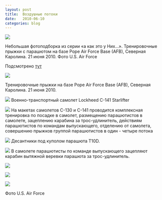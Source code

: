 ```yaml
---
layout: post
title:  Воздушные потоки
date:   2010-06-10
categories: blog
---
```


![]({{site.baseurl}}/img/posts/news_100629.jpg)

Небольшая фотоподборка из серии «а как это у Них…».
Тренировочные прыжки с парашютом на базе Pope Air Force Base (AFB), Северная Каролина. 21 июня 2010.
Фото U.S. Air Force

Подсмотрено [тут](http://ludovikxiv.livejournal.com/519893.html#cutid1)

![](http://img-fotki.yandex.ru/get/4204/andrew-che.5f/0_41478_9104c8ea_orig)

Тренировочные прыжки на базе Pope Air Force Base (AFB), Северная Каролина. 21 июня 2010.

![](http://img-fotki.yandex.ru/get/4202/andrew-che.5f/0_4147c_bff91b4d_orig.jpg)
Военно-транспортный самолет Lockheed C-141 Starlifter

![](http://img-fotki.yandex.ru/get/4205/andrew-che.5f/0_41476_ff41dc14_orig.jpg)
На макетах самолетов С-130 и С-141 проводится комплексная тренировка по посадке в самолет, размещению парашютистов в самолете, зацеплению карабина за трос-удлинитель, действиям парашютистов по командам выпускающего, отделению от самолета, совершению прыжков группой парашютистов в один - четыре потока

![](http://img-fotki.yandex.ru/get/4204/andrew-che.5f/0_41477_f911e40d_orig.jpg)
Десантники под куполом парашюта T10D.

![](http://img-fotki.yandex.ru/get/4201/andrew-che.5f/0_4147a_3f034670_orig.jpg)
В самолете парашютисты по команде выпускающего зацепляют карабин вытяжной веревки парашюта за трос-удлинитель.

![](http://img-fotki.yandex.ru/get/4200/andrew-che.5f/0_4147b_e8598d72_orig.jpg)

![](http://img-fotki.yandex.ru/get/4205/andrew-che.5f/0_4147d_7cd1a491_orig.jpg)

![](http://img-fotki.yandex.ru/get/4205/andrew-che.5f/0_4147e_63ee159c_orig.jpg)

Фото U.S. Air Force

